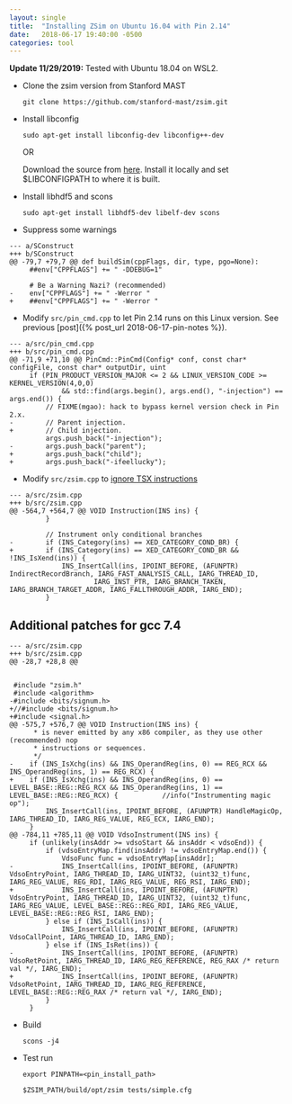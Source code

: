 ```yaml
---
layout: single
title:  "Installing ZSim on Ubuntu 16.04 with Pin 2.14"
date:   2018-06-17 19:40:00 -0500
categories: tool
---
```


**Update 11/29/2019:** Tested with Ubuntu 18.04 on WSL2.

- Clone the zsim version from Stanford MAST 

    `git clone https://github.com/stanford-mast/zsim.git` 

- Install libconfig 
    
    `sudo apt-get install libconfig-dev libconfig++-dev`

    OR

    Download the source from [here][libconfig]. Install it locally and set $LIBCONFIGPATH to where it is built.

- Install libhdf5 and scons

    `sudo apt-get install libhdf5-dev libelf-dev scons`


- Suppress some warnings

```
--- a/SConstruct
+++ b/SConstruct
@@ -79,7 +79,7 @@ def buildSim(cppFlags, dir, type, pgo=None):
     ##env["CPPFLAGS"] += " -DDEBUG=1"

     # Be a Warning Nazi? (recommended)
-    env["CPPFLAGS"] += " -Werror "
+    ##env["CPPFLAGS"] += " -Werror "
```   

- Modify `src/pin_cmd.cpp` to let Pin 2.14 runs on this Linux version. See previous [post]({% post_url 2018-06-17-pin-notes %}).

```
--- a/src/pin_cmd.cpp
+++ b/src/pin_cmd.cpp
@@ -71,9 +71,10 @@ PinCmd::PinCmd(Config* conf, const char* configFile, const char* outputDir, uint
     if (PIN_PRODUCT_VERSION_MAJOR <= 2 && LINUX_VERSION_CODE >= KERNEL_VERSION(4,0,0)
             && std::find(args.begin(), args.end(), "-injection") == args.end()) {
         // FIXME(mgao): hack to bypass kernel version check in Pin 2.x.
-        // Parent injection.
+        // Child injection.
         args.push_back("-injection");
-        args.push_back("parent");
+        args.push_back("child");
+        args.push_back("-ifeellucky");

```
 
- Modify `src/zsim.cpp` to [ignore TSX instructions][tsx-issue]

```
--- a/src/zsim.cpp
+++ b/src/zsim.cpp
@@ -564,7 +564,7 @@ VOID Instruction(INS ins) {
         }
 
         // Instrument only conditional branches
-        if (INS_Category(ins) == XED_CATEGORY_COND_BR) {
+        if (INS_Category(ins) == XED_CATEGORY_COND_BR && !INS_IsXend(ins)) {
             INS_InsertCall(ins, IPOINT_BEFORE, (AFUNPTR) IndirectRecordBranch, IARG_FAST_ANALYSIS_CALL, IARG_THREAD_ID,
                     IARG_INST_PTR, IARG_BRANCH_TAKEN, IARG_BRANCH_TARGET_ADDR, IARG_FALLTHROUGH_ADDR, IARG_END);
         }

```

## Additional patches for gcc 7.4

```
--- a/src/zsim.cpp
+++ b/src/zsim.cpp
@@ -28,7 +28,8 @@


 #include "zsim.h"
 #include <algorithm>
-#include <bits/signum.h>
+//#include <bits/signum.h>
+#include <signal.h>
@@ -575,7 +576,7 @@ VOID Instruction(INS ins) {
      * is never emitted by any x86 compiler, as they use other (recommended) nop
      * instructions or sequences.
      */
-    if (INS_IsXchg(ins) && INS_OperandReg(ins, 0) == REG_RCX && INS_OperandReg(ins, 1) == REG_RCX) {
+    if (INS_IsXchg(ins) && INS_OperandReg(ins, 0) ==  LEVEL_BASE::REG::REG_RCX && INS_OperandReg(ins, 1) == LEVEL_BASE::REG::REG_RCX) {           //info("Instrumenting magic op");
         INS_InsertCall(ins, IPOINT_BEFORE, (AFUNPTR) HandleMagicOp, IARG_THREAD_ID, IARG_REG_VALUE, REG_ECX, IARG_END);
     }
@@ -784,11 +785,11 @@ VOID VdsoInstrument(INS ins) {
     if (unlikely(insAddr >= vdsoStart && insAddr < vdsoEnd)) {
         if (vdsoEntryMap.find(insAddr) != vdsoEntryMap.end()) {
             VdsoFunc func = vdsoEntryMap[insAddr];
-            INS_InsertCall(ins, IPOINT_BEFORE, (AFUNPTR) VdsoEntryPoint, IARG_THREAD_ID, IARG_UINT32, (uint32_t)func, IARG_REG_VALUE, REG_RDI, IARG_REG_VALUE, REG_RSI, IARG_END);
+            INS_InsertCall(ins, IPOINT_BEFORE, (AFUNPTR) VdsoEntryPoint, IARG_THREAD_ID, IARG_UINT32, (uint32_t)func, IARG_REG_VALUE, LEVEL_BASE::REG::REG_RDI, IARG_REG_VALUE, LEVEL_BASE::REG::REG_RSI, IARG_END);
         } else if (INS_IsCall(ins)) {
             INS_InsertCall(ins, IPOINT_BEFORE, (AFUNPTR) VdsoCallPoint, IARG_THREAD_ID, IARG_END);
         } else if (INS_IsRet(ins)) {
-            INS_InsertCall(ins, IPOINT_BEFORE, (AFUNPTR) VdsoRetPoint, IARG_THREAD_ID, IARG_REG_REFERENCE, REG_RAX /* return val */, IARG_END);
+            INS_InsertCall(ins, IPOINT_BEFORE, (AFUNPTR) VdsoRetPoint, IARG_THREAD_ID, IARG_REG_REFERENCE, LEVEL_BASE::REG::REG_RAX /* return val */, IARG_END);
         }
     }
```

- Build

    `scons -j4`

- Test run

    `export PINPATH=<pin_install_path>`

    `$ZSIM_PATH/build/opt/zsim tests/simple.cfg`


[libconfig]: https://hyperrealm.github.io/libconfig/
[tsx-issue]: https://github.com/s5z/zsim/issues/154
